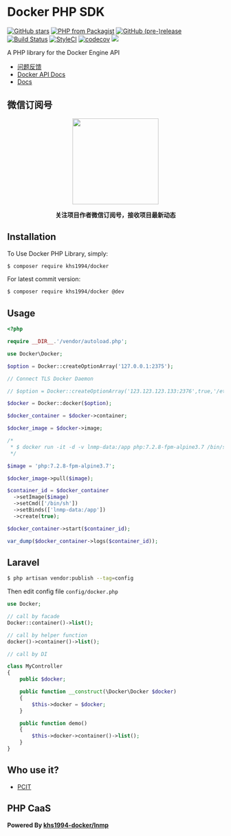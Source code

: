 # Docker PHP SDK

[![GitHub stars](https://img.shields.io/github/stars/khs1994-docker/libdocker.svg?style=social&label=Stars)](https://github.com/khs1994-docker/libdocker) [![PHP from Packagist](https://img.shields.io/packagist/php-v/khs1994/docker.svg)](https://packagist.org/packages/khs1994/docker) [![GitHub (pre-)release](https://img.shields.io/github/release/khs1994-docker/libdocker/all.svg)](https://github.com/khs1994-docker/libdocker/releases) [![Build Status](https://travis-ci.com/khs1994-docker/libdocker.svg?branch=master)](https://travis-ci.com/khs1994-docker/libdocker) [![StyleCI](https://styleci.io/repos/119828346/shield?branch=master)](https://styleci.io/repos/119828346)  [![codecov](https://codecov.io/gh/khs1994-docker/libdocker/branch/master/graph/badge.svg)](https://codecov.io/gh/khs1994-docker/libdocker) [![](https://img.shields.io/badge/AD-%E8%85%BE%E8%AE%AF%E4%BA%91%E5%AE%B9%E5%99%A8%E6%9C%8D%E5%8A%A1-blue.svg)](https://cloud.tencent.com/redirect.php?redirect=10058&cps_key=3a5255852d5db99dcd5da4c72f05df61)

A PHP library for the Docker Engine API

* [问题反馈](https://github.com/khs1994-docker/lnmp/issues/332)
* [Docker API Docs](https://docs.docker.com/engine/api/v1.37/)
* [Docs](https://khs1994-docker.github.io/libdocker/)

## 微信订阅号

<p align="center">
<img width="200" src="https://user-images.githubusercontent.com/16733187/46847944-84a96b80-ce19-11e8-9f0c-ec84b2ac463e.jpg">
</p>

<p align="center"><strong>关注项目作者微信订阅号，接收项目最新动态</strong></p>

## Installation

To Use Docker PHP Library, simply:

```bash
$ composer require khs1994/docker
```

For latest commit version:

```bash
$ composer require khs1994/docker @dev
```

## Usage

```php
<?php

require __DIR__.'/vendor/autoload.php';

use Docker\Docker;

$option = Docker::createOptionArray('127.0.0.1:2375');

// Connect TLS Docker Daemon

// $option = Docker::createOptionArray('123.123.123.133:2376',true,'/etc/docker/cert');

$docker = Docker::docker($option);

$docker_container = $docker->container;

$docker_image = $docker->image;

/*
 * $ docker run -it -d -v lnmp-data:/app php:7.2.8-fpm-alpine3.7 /bin/sh
 */

$image = 'php:7.2.8-fpm-alpine3.7';

$docker_image->pull($image);

$container_id = $docker_container
  ->setImage($image)
  ->setCmd(['/bin/sh'])
  ->setBinds(['lnmp-data:/app'])
  ->create(true);

$docker_container->start($container_id);

var_dump($docker_container->logs($container_id));
```

## Laravel

```bash
$ php artisan vendor:publish --tag=config
```

Then edit config file `config/docker.php`

```php
use Docker;

// call by facade
Docker::container()->list();

// call by helper function
docker()->container()->list();

// call by DI

class MyController
{
    public $docker;

    public function __construct(\Docker\Docker $docker)
    {
        $this->docker = $docker;
    }

    public function demo()
    {
        $this->docker->container()->list();
    }
}
```

## Who use it?

* [PCIT](https://github.com/khs1994-php/pcit)

## PHP CaaS

**Powered By [khs1994-docker/lnmp](https://github.com/khs1994-docker/lnmp)**
